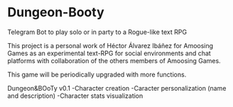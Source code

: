 # Dungeon-Booty
Telegram Bot to play solo or in party to a Rogue-like text RPG

This project is a personal work of Héctor Álvarez Ibáñez for Amoosing Games as an
experimental text-RPG for social environments and chat platforms with collaboration
of the others members of Amoosing Games. 

This game will be periodically upgraded with more functions.

Dungeon&BOoTy v0.1
-Character creation
-Caracter personalization (name and description)
-Character stats visualization
